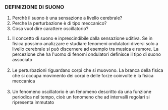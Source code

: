 <p>
	<h3>DEFINIZIONE DI SUONO</h3>
		<ol>
			<li>Perchè il suono è una sensazione a livello cerebrale?</li>
			<li>Perche la perturbazione è di tipo meccanico?</li>
			<li>Cosa vuol dire carattere oscillatorio?</li>
		</ol>
		<ol>
			<li>Il concetto di suono e inprescindibile dalla sensazione uditiva.
				Se in fisica possimo analizzare e studiare fenomeni ondulatori diversi
				solo a livello cerebrale si può discernere ad esempio tra musica 
				e rumore. La percezione che ha l'uomo di fenomi ondulatori definisce il tipo di suono
				associato</li><br>
			<li>Le perturbazioni riguardano corpi che si muovono. La branca della fisica che si occupa
				movimento dei corpi e delle forze coinvolte è la fisica meccanica</li><br>
			<li>Un fenomeno oscillatorio è un fenomeno descritto da una funzione periodica nel tempo,
				cioè un fenomeno che ad intervalli regolari si ripresenta immutato</li>
		</ol>
</p>	

